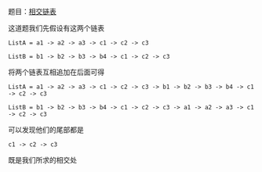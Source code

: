 题目：[相交链表](https://leetcode-cn.com/problems/intersection-of-two-linked-lists)

这道题我们先假设有这两个链表

```
ListA = a1 -> a2 -> a3 -> c1 -> c2 -> c3

ListB = b1 -> b2 -> b3 -> b4 -> c1 -> c2 -> c3
```

将两个链表互相追加在后面可得

```
ListA = a1 -> a2 -> a3 -> c1 -> c2 -> c3 -> b1 -> b2 -> b3 -> b4 -> c1 -> c2 -> c3

ListB = b1 -> b2 -> b3 -> b4 -> c1 -> c2 -> c3 -> a1 -> a2 -> a3 -> c1 -> c2 -> c3
```

可以发现他们的尾部都是 

```
c1 -> c2 -> c3
```

既是我们所求的相交处